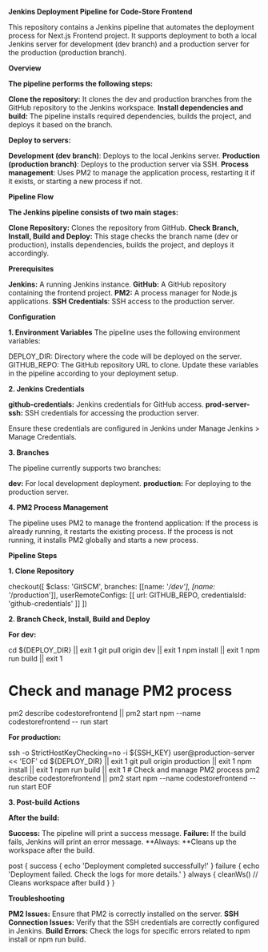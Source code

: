 **Jenkins Deployment Pipeline for Code-Store Frontend**

This repository contains a Jenkins pipeline that automates the deployment process for Next.js Frontend project. It supports deployment to both a local Jenkins server for development (dev branch) and a production server for the production (production branch).

**Overview**

**The pipeline performs the following steps:**

**Clone the repository:** It clones the dev and production branches from the GitHub repository to the Jenkins workspace.
**Install dependencies and build:** The pipeline installs required dependencies, builds the project, and deploys it based on the branch.

**Deploy to servers:**

**Development (dev branch)**: Deploys to the local Jenkins server.
**Production (production branch)**: Deploys to the production server via SSH.
**Process management**: Uses PM2 to manage the application process, restarting it if it exists, or starting a new process if not.

**Pipeline Flow**

**The Jenkins pipeline consists of two main stages:**

**Clone Repository:** Clones the repository from GitHub.
**Check Branch, Install, Build and Deploy:** This stage checks the branch name (dev or production), installs dependencies, builds the project, and deploys it accordingly.

**Prerequisites**

**Jenkins:** A running Jenkins instance.
**GitHub:** A GitHub repository containing the frontend project.
**PM2:** A process manager for Node.js applications.
**SSH Credentials**: SSH access to the production server.

**Configuration**

**1. Environment Variables**
The pipeline uses the following environment variables:

DEPLOY_DIR: Directory where the code will be deployed on the server.
GITHUB_REPO: The GitHub repository URL to clone.
Update these variables in the pipeline according to your deployment setup.

**2. Jenkins Credentials**

**github-credentials:** Jenkins credentials for GitHub access.
**prod-server-ssh:** SSH credentials for accessing the production server.

Ensure these credentials are configured in Jenkins under Manage Jenkins > Manage Credentials.

**3. Branches**

The pipeline currently supports two branches:

**dev:** For local development deployment.
**production:** For deploying to the production server.

**4. PM2 Process Management**

The pipeline uses PM2 to manage the frontend application:
If the process is already running, it restarts the existing process.
If the process is not running, it installs PM2 globally and starts a new process.

**Pipeline Steps**

**1. Clone Repository**

checkout([
    $class: 'GitSCM',
    branches: [[name: '*/dev'], [name: '*/production']],
    userRemoteConfigs: [[
        url: GITHUB_REPO,
        credentialsId: 'github-credentials'
    ]]
])

**2. Branch Check, Install, Build and Deploy**

**For dev:**

cd ${DEPLOY_DIR} || exit 1
git pull origin dev || exit 1
npm install || exit 1
npm run build || exit 1
# Check and manage PM2 process
pm2 describe codestorefrontend || pm2 start npm --name codestorefrontend -- run start

**For production:**

ssh -o StrictHostKeyChecking=no -i ${SSH_KEY} user@production-server << 'EOF'
    cd ${DEPLOY_DIR} || exit 1
    git pull origin production || exit 1
    npm install || exit 1
    npm run build || exit 1
    # Check and manage PM2 process
    pm2 describe codestorefrontend || pm2 start npm --name codestorefrontend -- run start
EOF

**3. Post-build Actions**
   
**After the build:**

**Success:** The pipeline will print a success message.
**Failure:** If the build fails, Jenkins will print an error message.
**Always: **Cleans up the workspace after the build.

post {
    success {
        echo 'Deployment completed successfully!'
    }
    failure {
        echo 'Deployment failed. Check the logs for more details.'
    }
    always {
        cleanWs() // Cleans workspace after build
    }
}

**Troubleshooting**

**PM2 Issues:** Ensure that PM2 is correctly installed on the server.
**SSH Connection Issues:** Verify that the SSH credentials are correctly configured in Jenkins.
**Build Errors:** Check the logs for specific errors related to npm install or npm run build.
